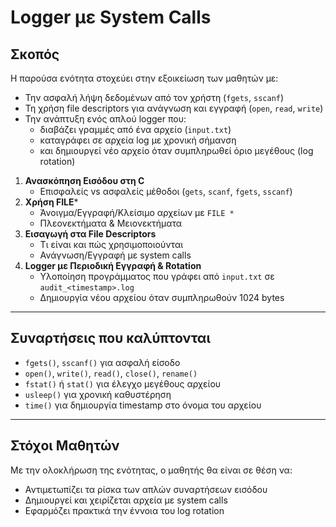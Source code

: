 
# Logger με System Calls

## Σκοπός
Η παρούσα ενότητα στοχεύει στην εξοικείωση των μαθητών με:
- Την ασφαλή λήψη δεδομένων από τον χρήστη (`fgets`, `sscanf`)
- Τη χρήση file descriptors για ανάγνωση και εγγραφή (`open`, `read`, `write`)
- Την ανάπτυξη ενός απλού logger που:
  - διαβάζει γραμμές από ένα αρχείο (`input.txt`)
  - καταγράφει σε αρχεία log με χρονική σήμανση
  - και δημιουργεί νέο αρχείο όταν συμπληρωθεί όριο μεγέθους (log rotation)

1. **Ανασκόπηση Εισόδου στη C**
   - Επισφαλείς vs ασφαλείς μέθοδοι (`gets`, `scanf`, `fgets`, `sscanf`)
2. **Χρήση FILE***
   - Άνοιγμα/Εγγραφή/Κλείσιμο αρχείων με `FILE *`
   - Πλεονεκτήματα & Μειονεκτήματα
3. **Εισαγωγή στα File Descriptors**
   - Τι είναι και πώς χρησιμοποιούνται
   - Ανάγνωση/Εγγραφή με system calls
4. **Logger με Περιοδική Εγγραφή & Rotation**
   - Υλοποίηση προγράμματος που γράφει από `input.txt` σε `audit_<timestamp>.log`
   - Δημιουργία νέου αρχείου όταν συμπληρωθούν 1024 bytes

---

## Συναρτήσεις που καλύπτονται

- `fgets()`, `sscanf()` για ασφαλή είσοδο
- `open()`, `write()`, `read()`, `close()`, `rename()`
- `fstat()` ή `stat()` για έλεγχο μεγέθους αρχείου
- `usleep()` για χρονική καθυστέρηση
- `time()` για δημιουργία timestamp στο όνομα του αρχείου

---

## Στόχοι Μαθητών

Με την ολοκλήρωση της ενότητας, ο μαθητής θα είναι σε θέση να:
- Αντιμετωπίζει τα ρίσκα των απλών συναρτήσεων εισόδου
- Δημιουργεί και χειρίζεται αρχεία με system calls
- Εφαρμόζει πρακτικά την έννοια του log rotation
